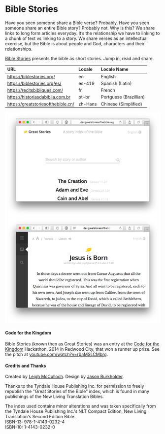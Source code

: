 # Bible Stories

Have you seen someone share a Bible verse? Probably. Have you seen someone share an entire Bible story? Probably not. Why is this? We share links to long form articles everyday. It’s the relationship we have to linking to a chunk of text vs linking to a story. We share verses as an intellectual exercise, but the Bible is about people and God, characters and their relationships.

[Bible Stories](https://biblestories.org) presents the bible as short stories. Jump in, read and share.

URL | Locale | Locale Name
:-- |:------ |:-----------
https://biblestories.org/ | en | English
https://biblestories.org/es/ | es-419 | Spanish (Latin)
https://recitsbibliques.com/ | fr | French
https://historiasdabiblia.com.br | pt-br | Portguese (Brazillian)
https://greatstoriesofthebible.cn/ | zh-Hans | Chinese (Simplified)

![](README-1.png)
![](README-2.png)

#### Code for the Kingdom

Bible Stories (known then as Great Stories) was an entry at the [Code for the Kingdom](http://codeforthekingdom.org/bayarea2014.html) Hackathon, 2014 in Redwood City, that won a runner up prize. See the pitch at [youtube.com/watch?v=rbaMSLCMbrg](https://www.youtube.com/watch?v=rbaMSLCMbrg).

#### Credits and Thanks

Created by [Leigh McCulloch](https://leighmcculloch.com). Design by [Jason Burkholder](http://jtburkholder.com/).

Thanks to the Tyndale House Publishing Inc. for permission to freely
republish the "Great Stories of the Bible" index, which is found in many
publishings of the New Living Translation Bibles. 

The index used contains minor alterations and was taken specifically
from the Tyndale House Publishing Inc.'s NLT Compact Edition, New Living
Translation's Second Edition Bible.  
ISBN-13: 978-1-4143-0232-4  
ISBN-10: 1-4143-0232-0
